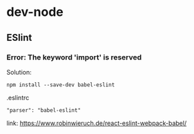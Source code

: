 # dev-node

## ESlint
### Error: The keyword 'import' is reserved

Solution: 
```
npm install --save-dev babel-eslint
```
.eslintrc
```
"parser": "babel-eslint"
```
link: https://www.robinwieruch.de/react-eslint-webpack-babel/

